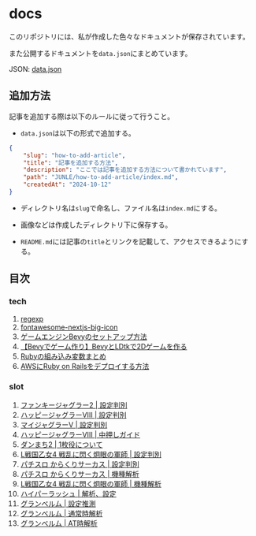 # docs

このリポジトリには、私が作成した色々なドキュメントが保存されています。

また公開するドキュメントを`data.json`にまとめています。

JSON: [data.json](data.json)

## 追加方法

記事を追加する際は以下のルールに従って行うこと。

- `data.json`は以下の形式で追加する。

```json
{
    "slug": "how-to-add-article",
    "title": "記事を追加する方法",
    "description": "ここでは記事を追加する方法について書かれています",
    "path": "JUNLE/how-to-add-article/index.md",
    "createdAt": "2024-10-12"
}
```

- ディレクトリ名は`slug`で命名し、ファイル名は`index.md`にする。

- 画像などは作成したディレクトリ下に保存する。

- `README.md`には記事の`title`とリンクを記載して、アクセスできるようにする。

## 目次

### tech

1. [regexp](tech/regexp/index.md)
2. [fontawesome-nextjs-big-icon](tech/fontawesome-nextjs-big-icon/index.md)
3. [ゲームエンジンBevyのセットアップ方法](tech/bevy-setup/index.md)
4. [【Bevyでゲーム作り】BevyとLDtkで2Dゲームを作る](tech/bevy-ldtk-setup/index.md)
5. [Rubyの組み込み変数まとめ](etc/ruby-variables/index.md)
6. [AWSにRuby on Railsをデプロイする方法](etc/deploy-rails-to-aws/index.md)

### slot

1.  [ファンキージャグラー2 | 設定判別](slot/fanky-jaggler2/index.md)
2.  [ハッピージャグラーVⅢ | 設定判別](slot/happy-jaggler-v3/index.md)
3.  [マイジャグラーV | 設定判別](slot/my-jaggler-v/index.md)
4.  [ハッピージャグラーVⅢ | 中押しガイド](slot/happy-nakaoshi/index.md)
5.  [ダンまち2 | 1枚役について](slot/danmachi2-1maiyaku/index.md)
6.  [L戦国乙女4 戦乱に閃く炯眼の軍師 | 設定判別](slot/sengokuotome4-settei/index.md)
7.  [パチスロ からくりサーカス | 設定判別](slot/karakuri-settei/index.md)
8.  [パチスロ からくりサーカス | 機種解析](slot/karakuri-kaiseki/index.md)
9.  [L戦国乙女4 戦乱に閃く炯眼の軍師 | 機種解析](slot/sengokuotome4-kaiseki/index.md)
10. [ハイパーラッシュ | 解析、設定](slot/hyper-rush/index.md)
11. [グランベルム | 設定推測](slot/granbelm-settei/index.md)
12. [グランベルム | 通常時解析](slot/granbelm-tuujou/index.md)
13. [グランベルム | AT時解析](slot/granbelm-at/index.md)

